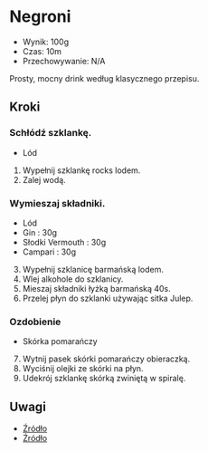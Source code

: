 # Negroni

- Wynik: 100g
- Czas: 10m
- Przechowywanie: N/A

Prosty, mocny drink według klasycznego przepisu.

## Kroki 

### Schłódź szklankę.

- Lód

1. Wypełnij szklankę rocks lodem.
2. Zalej wodą.

### Wymieszaj składniki.

- Lód
- Gin : 30g
- Słodki Vermouth : 30g
- Campari : 30g

3. Wypełnij szklanicę barmańską lodem.
4. Wlej alkohole do szklanicy.
5. Mieszaj składniki łyżką barmańską 40s.
6. Przelej płyn do szklanki używając sitka Julep.

### Ozdobienie

- Skórka pomarańczy

7. Wytnij pasek skórki pomarańczy obieraczką.
8. Wyciśnij olejki ze skórki na płyn.
9. Udekrój szklankę skórką zwiniętą w spiralę.

## Uwagi

- [Źródło](https://www.liquor.com/recipes/negroni/)
- [Źródło](https://en.wikipedia.org/wiki/Negroni)
